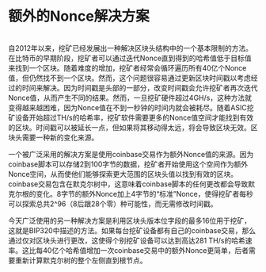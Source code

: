 # 额外的Nonce解决方案

\
自2012年以来，挖矿已经发展出一种解决区块头结构中的一个基本限制的方法。在比特币的早期阶段，挖矿者可以通过迭代Nonce直到得到的哈希值低于目标值来找到一个区块。随着难度的增加，挖矿者经常会循环遍历所有40亿个Nonce值，但仍然找不到一个区块。然而，这个问题很容易通过更新区块时间戳以考虑经过的时间来解决。因为时间戳是头部的一部分，改变时间戳会允许挖矿者再次迭代Nonce值，从而产生不同的结果。然而，一旦挖矿硬件超过4GH/s，这种方法就变得越来越困难，因为Nonce值在不到一秒钟的时间内就会被耗尽。随着ASIC挖矿设备开始超过TH/s的哈希率，挖矿软件需要更多的Nonce值空间才能找到有效的区块。时间戳可以被延长一点，但如果将其移动得太远，将会导致区块无效。区块头需要一种新的变化来源。

一个被广泛采用的解决方案是使用coinbase交易作为额外Nonce值的来源。因为coinbase脚本可以存储2到100字节的数据，挖矿者开始使用这个空间作为额外Nonce空间，从而使他们能够探索更大范围的区块头值以找到有效的区块。coinbase交易包含在默克尔树中，这意味着coinbase脚本的任何更改都会导致默克尔根的变化。8字节的额外Nonce加上4字节的“标准”Nonce，使得挖矿者每秒可以探索总共2^96（8后跟28个零）种可能性，而无需修改时间戳。

今天广泛使用的另一种解决方案是利用区块头版本位字段的最多16位用于挖矿，这就是BIP320中描述的方法。如果每台挖矿设备都有自己的coinbase交易，那么通过仅对区块头进行更改，这使得个别挖矿设备可以达到高达281 TH/s的哈希速率。这比每40亿个哈希值增加一次coinbase交易中的额外Nonce更简单，后者需要重新计算默克尔树的整个左侧直到根节点。
